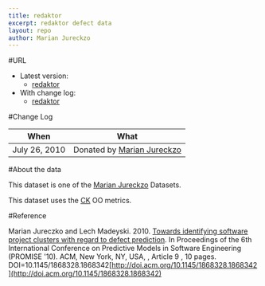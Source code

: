 ```yaml
---
title: redaktor
excerpt: redaktor defect data
layout: repo
author: Marian Jureckzo
---
```



#URL

  * Latest version: 
    * [redaktor](https://terapromise.csc.ncsu.edu:8443/svn/repo/defect/ck/redaktor/redaktor.csv)
  * With change log:
    * [redaktor](https://terapromise.csc.ncsu.edu:8443/svn/repo/defect/ck/redaktor/)

#Change Log

When | What---- | ----
July 26, 2010 | Donated by [Marian Jureckzo](MarianJureczko)

#About the data

This dataset is one of the [Marian Jureckzo](MarianJureczko) Datasets.

This dataset uses the [CK](Chidamber) OO metrics.

#Reference

Marian Jureczko and Lech Madeyski. 2010. [Towards identifying software project clusters with regard to defect prediction](http://dl.acm.org/citation.cfm?id=1868328.1868342&coll=DL&dl=GUIDE&CFID=96280125&CFTOKEN=47274353). In
Proceedings of the 6th International Conference on Predictive
Models in Software Engineering (PROMISE '10). ACM, New York,
NY, USA, , Article 9 , 10 pages. DOI=10.1145/1868328.1868342[http://doi.acm.org/10.1145/1868328.1868342](http://doi.acm.org/10.1145/1868328.1868342)